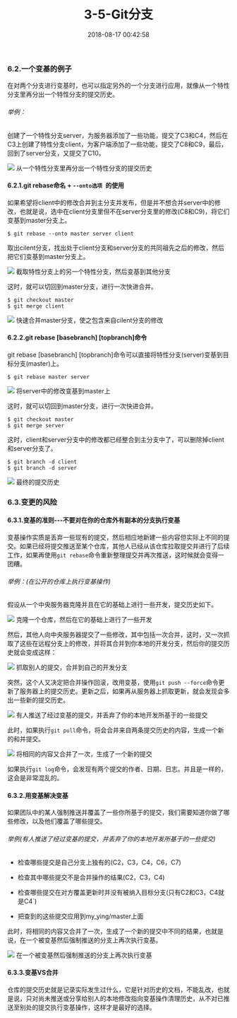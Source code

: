 ﻿---
title: 3-5-Git分支
comments: true
date: 2018-08-17 00:42:58
categories: 前端
tags: Git
about:

---

### 6.2.一个变基的例子

在对两个分支进行变基时，也可以指定另外的一个分支进行应用，就像从一个特性分支里再分出一个特性分支的提交历史。

###### 举例：

创建了一个特性分支server，为服务器添加了一些功能，提交了C3和C4，然后在C3上创建了特性分支client，为客户端添加了一些功能，提交了C8和C9，最后，回到了server分支，又提交了C10。

![ ](https://www.cnblogs.com/images/cnblogs_com/cliy-10/1268239/o_39.png)
从一个特性分支里再分出一个特性分支的提交历史

#### 6.2.1.git rebase命名 + `--onto选项 `的使用

如果希望将client中的修改合并到主分支并发布，但是并不想合并server中的修改，也就是说，选中在client分支里但不在server分支里的修改(C8和C9)，将它们变基到master分支上。

```
$ git rebase --onto master server client
```

取出cilent分支，找出处于client分支和server分支的共同祖先之后的修改，然后把它们变基到master分支上。

![ ](https://www.cnblogs.com/images/cnblogs_com/cliy-10/1268239/o_40.png)
截取特性分支上的另一个特性分支，然后变基到其他分支

这时，就可以切回到master分支，进行一次快进合并。

```
$ git checkout master
$ git merge client
```

![ ](https://www.cnblogs.com/images/cnblogs_com/cliy-10/1268239/o_41.png)
快速合并master分支，使之包含来自cilent分支的修改

#### 6.2.2.git rebase  [basebranch]  [topbranch]命令

git rebase  [basebranch]  [topbranch]命令可以直接将特性分支(server)变基到目标分支(master)上。

```
$ git rebase master server
```

![ ](https://www.cnblogs.com/images/cnblogs_com/cliy-10/1268239/o_42.png)
将server中的修改变基到master上

这时，就可以切回到master分支，进行一次快进合并。

```
$ git checkout master
$ git merge server
```

这时，client和server分支中的修改都已经整合到主分支中了，可以删除掉client和server分支了。

```
$ git branch -d client
$ git branch -d server
```

![ ](https://www.cnblogs.com/images/cnblogs_com/cliy-10/1268239/o_43.png)
最终的提交历史

### 6.3.变更的风险

#### 6.3.1.变基的准则---不要对在你的仓库外有副本的分支执行变基

变基操作实质是丢弃一些现有的提交，然后相应地新建一些内容但实际上不同的提交。如果已经将提交推送至某个仓库，其他人已经从该仓库拉取提交并进行了后续工作，如果再使用`git rebase`命令重新整理提交并再次推送，这时候就会变得一团糟。

###### 举例：(在公开的仓库上执行变基操作)

假设从一个中央服务器克隆并且在它的基础上进行一些开发，提交历史如下。

![ ](https://www.cnblogs.com/images/cnblogs_com/cliy-10/1268239/o_44.png)
克隆一个仓库，然后在它的基础上进行了一些开发

然后，其他人向中央服务器提交了一些修改，其中包括一次合并，这时，又一次抓取了这些在远程分支上的修改，并将其合并到你本地的开发分支，然后你的提交历史就会变成这样：

![ ](https://www.cnblogs.com/images/cnblogs_com/cliy-10/1268239/o_45.png)
抓取别人的提交，合并到自己的开发分支

突然，这个人又决定把合并操作回滚，改用变基，使用`git push --force`命令更新了服务器上的提交历史。更新之后，如果再从服务器上抓取更新，就会发现会多出一些新的提交历史。

![ ](https://www.cnblogs.com/images/cnblogs_com/cliy-10/1268239/o_46.png)
有人推送了经过变基的提交，并丢弃了你的本地开发所基于的一些提交

此时，如果执行`git pull`命令，将会合并来自两条提交历史的内容，生成一个新的和并提交。

![ ](https://www.cnblogs.com/images/cnblogs_com/cliy-10/1268239/o_47.png)
将相同的内容又合并了一次，生成了一个新的提交

如果执行`git log`命令，会发现有两个提交的作者、日期、日志。并且是一样的，这会是非常混乱的。

#### 6.3.2.用变基解决变基

如果团队中的某人强制推送并覆盖了一些你所基于的提交，我们需要知道你做了哪些修改，以及他们覆盖了哪些提交。

###### 举例(有人推送了经过变基的提交，并丢弃了你的本地开发所基于的一些提交)

* 检查哪些提交是自己分支上独有的(C2，C3，C4，C6，C7)

* 检查其中哪些提交不是合并操作的结果(C2，C3，C4)

* 检查哪些提交在对方覆盖更新时并没有被纳入目标分支(只有C2和C3，C4就是C4´)

* 把查到的这些提交应用到my_ying/master上面

此时，将相同的内容又合并了一次，生成了一个新的提交中不同的结果，也就是说，在一个被变基然后强制推送的分支上再次执行变基。

![ ](https://www.cnblogs.com/images/cnblogs_com/cliy-10/1268239/o_48.png)
在一个被变基然后强制推送的分支上再次执行变基

#### 6.3.3.变基VS合并

仓库的提交历史就是记录实际发生过什么，它是针对历史的文档，不能乱改，也就是说，只对尚未推送或分享给别人的本地修改指向变基操作清理历史，从不对已推送至别处的提交执行变基操作，这样才是最好的选择。
